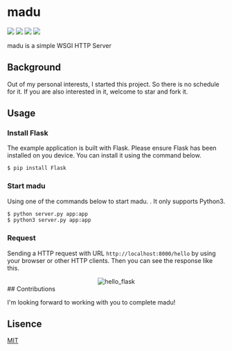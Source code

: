 # madu

![](https://img.shields.io/github/license/uncle-lv/madu) ![](https://img.shields.io/github/stars/uncle-lv/madu) ![](https://img.shields.io/github/issues/uncle-lv/madu) ![](https://img.shields.io/github/forks/uncle-lv/madu)

madu is a simple WSGI HTTP Server

## Background

Out of my personal interests, I started this project. So there is no schedule for it. If you are also interested in it, welcome to star and fork it.

## Usage

### Install Flask

The example application is built with Flask. Please ensure Flask has been installed on you device. You can install it using the command below.

```bash
$ pip install Flask
```

### Start madu

Using one of the commands below to start madu. . It only supports Python3.

```bash
$ python server.py app:app
$ python3 server.py app:app
```

### Request

Sending a HTTP request with URL `http://localhost:8000/hello` by using your browser or other HTTP clients. Then you can see the response like this.

<div style="text-align:center"><img src="https://cdn.jsdelivr.net/gh/uncle-lv/PicX-image-hosting@main/madu/hello_flask.7atf76ql99w0.png" alt="hello_flask" style="max-width:30%" /></div>
## Contributions

I'm looking forward to working with you to complete madu!

## Lisence

[MIT](https://github.com/uncle-lv/madu/blob/main/LICENSE)